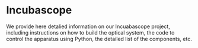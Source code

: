 # Incubascope

We provide here detalied information on our Incuabascope project, including instructions on how to build the optical system, the code to control the apparatus using Python, the detailed list of the components, etc.
